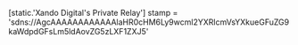 [static.'Xando Digital's Private Relay']
stamp = 'sdns://AgcAAAAAAAAAAAAlaHR0cHM6Ly9wcml2YXRlcmVsYXkueGFuZG9kaWdpdGFsLm5ldAovZG5zLXF1ZXJ5'
